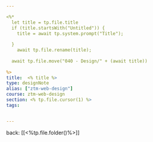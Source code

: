 ```yaml
---

<%*
  let title = tp.file.title
  if (title.startsWith("Untitled")) {
    title = await tp.system.prompt("Title");
    
  } 
	await tp.file.rename(title);
	
  await tp.file.move("040 - Design/" + (await title))
  
%>
title:  <% title %>
type: designNote
alias: ["ztm-web-design"]
course: ztm-web-design
section: <% tp.file.cursor(1) %>
tags: 


---
```

back: [[<%tp.file.folder()%>]]